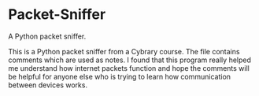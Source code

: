 # Packet-Sniffer
A Python packet sniffer.

This is a Python packet sniffer from a Cybrary course. The file contains comments which are used as notes.
I found that this program really helped me understand how internet packets function and hope the comments will be helpful for anyone else who is trying to learn how communication between devices works.
